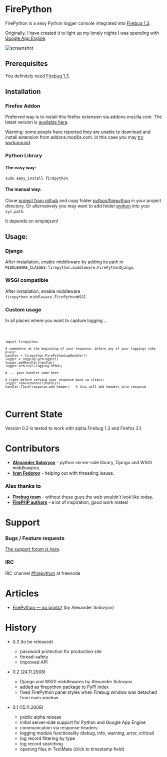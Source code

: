# FirePython

FirePython is a sexy Python logger console integrated into [Firebug 1.3][firebug]. 

Originally, I have created it to light up my lonely nights I was spending with [Google App Engine][appengine].

![screenshot][screenshot]

## Prerequisites

You definitely need [Firebug 1.3][firebug].

## Installation

### Firefox Addon
Preferred way is to install this firefox extension via addons.mozilla.com.
The latest version is [available here][firepython].

Warning: some people have reported they are unable to download and install extension from addons.mozilla.com. 
In this case you may [try workaround][workaround].

### Python Library

#### The easy way:

``sudo easy_install firepython``

#### The manual way:

Clone [project from github][homepage] and copy folder [python/firepython][firepython-folder] in your project directory.
Or alternatively you may want to add folder [python][python-folder] into your ``sys.path``.

It depends on simplejson!

## Usage:

### Django

After installation, enable middleware by adding its path in ``MIDDLEWARE_CLASSES``: ``firepython.middleware.FirePythonDjango``. 

### WSGI compatible

After installation, enable middleware ``firepython.middleware.FirePythonWSGI``.

### Custom usage

In all places where you want to capture logging ...

<code>

    import firepython

    # somewhere at the beginning of your response, before any of your loggings take place:
    handler = firepython.FirePythonLogHandler()
    logger = logging.getLogger()
    logger.addHandler(handler)
    logger.setLevel(logging.DEBUG)
  
    # ... your handler code here

    # right before serving your response back to client:
    logger.removeHandler(handler)
    handler.flush(response.add_header)   # this will add headers into response
</code>

# Current State

Version 0.2 is tested to work with alpha Firebug 1.3 and Firefox 3.1.

# Contributors

* **[Alexander Solovyov][alexander]** - python server-side library, Django and WSGI middlewares.
* **[Ivan Fedorov][ivan]** - helping out with threading issues.

### Also thanks to

* **[Firebug team][firebug-team]** - without these guys the web wouldn't look like today.
* **[FirePHP authors][firephp-authors]** - a lot of inspiration, good work mates!

# Support

### Bugs / Feature requests
[The support forum is here][support].

### IRC
IRC channel [#firepython][irc] at freenode

# Articles

* [FirePython — no prints?][firepython-no-prints] (by Alexander Solovyov)

# History

* 0.3 (to be released)
  * password protection for production site
  * thread-safety
  * improved API

* 0.2 (24.11.2008)
  * Django and WSGI middlewares by Alexander Solovyov
  * added as firepython package to PyPI index
  * fixed FirePython panel styles when Firebug window was detached from main window

* 0.1 (15.11.2008) 
  * public alpha release
  * initial server-side support for Python and Google App Engine
  * communication via response headers
  * logging module functionality (debug, info, warning, error, critical)
  * log record filtering by type
  * log record searching
  * opening files in TextMate (click to timestamp field)

[screenshot]: http://github.com/woid/firepython/tree/master/support/screenshot.png?raw=true "FirePython in action"
[firebug]: https://addons.mozilla.org/en-US/firefox/addon/1843
[appengine]: http://code.google.com/appengine
[firepython]: https://addons.mozilla.org/en-US/firefox/addon/9602
[homepage]: http://github.com/woid/firepython
[contact]: mailto:antonin@hildebrand.cz
[workaround]: http://getsatisfaction.com/xrefresh/topics/unable_to_download_rainbow_for_firebug
[support]: http://firepython.uservoice.com/
[firepython-no-prints]:http://blogg.ingspree.net/blog/2008/11/24/firepython-no-prints/
[python-folder]:http://github.com/woid/firepython/tree/master/python
[firepython-folder]:http://github.com/woid/firepython/tree/master/python/firepython
[alexander]:http://github.com/piranha
[ivan]:http://github.com/oxyum
[firebug-team]:http://getfirebug.com/workingGroup
[firephp-authors]:http://www.christophdorn.com/
[irc]:irc://irc.freenode.net/#firepython